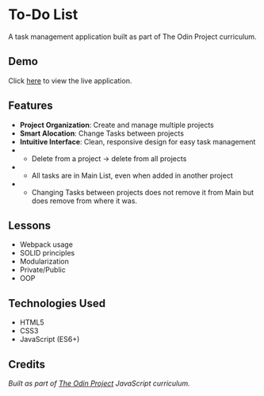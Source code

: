 # To-Do List

A task management application built as part of The Odin Project curriculum.

## Demo

Click [here](https://tranche-001.github.io/to-do-list-webpack/) to view the live application.

## Features

- **Project Organization**: Create and manage multiple projects
- **Smart Alocation**: Change Tasks between projects
- **Intuitive Interface**: Clean, responsive design for easy task management
- - Delete from a project -> delete from all projects
- - All tasks are in Main List, even when added in another project
- - Changing Tasks between projects does not remove it from Main but does remove from where it was.



## Lessons

- Webpack usage
- SOLID principles
- Modularization
- Private/Public
- OOP

## Technologies Used

- HTML5
- CSS3
- JavaScript (ES6+)

## Credits

*Built as part of [The Odin Project](https://www.theodinproject.com/) JavaScript curriculum.*